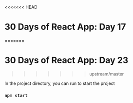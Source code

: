 <<<<<<< HEAD
# 30 Days of React App: Day 17
=======
# 30 Days of React App: Day 23
>>>>>>> upstream/master

In the project directory, you can run to start the project

### `npm start`
